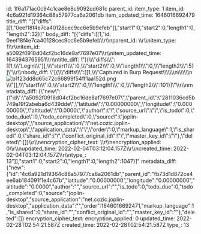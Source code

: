 id: 1f6a171ac0c94c1cae8e8c9092cd681c
parent_id: 
item_type: 1
item_id: 4c6a921d19364c88a57977ca6a2061db
item_updated_time: 1646016692479
title_diff: "[{\"diffs\":[[1,\"0eef18f4e7ca40128cec9cc6e5b9efeb\"]],\"start1\":0,\"start2\":0,\"length1\":0,\"length2\":32}]"
body_diff: "[{\"diffs\":[[1,\"id: 0eef18f4e7ca40128cec9cc6e5b9efeb\\\r\\\nparent_id: \\\r\\\nitem_type: 1\\\r\\\nitem_id: a5092f0918d04cf2bc16de8af7697e07\\\r\\\nitem_updated_time: 1643943765951\\\r\\\ntitle_diff: \\\"[{\\\\\\\"diffs\\\\\\\":[[1,\\\\\\\"Login\\\\\\\"]],\\\\\\\"start1\\\\\\\":0,\\\\\\\"start2\\\\\\\":0,\\\\\\\"length1\\\\\\\":0,\\\\\\\"length2\\\\\\\":5}]\\\"\\\r\\\nbody_diff: \\\"[{\\\\\\\"diffs\\\\\\\":[[1,\\\\\\\"Captured in Burp Request\\\\\\\\\\\\\n\\\\\\\\\\\\\n![b1f23dd8d65c72c66899f54ff1aa152d.png](:/9a0077b2bd2f4532b2b25f4a4b064084)\\\\\\\"]],\\\\\\\"start1\\\\\\\":0,\\\\\\\"start2\\\\\\\":0,\\\\\\\"length1\\\\\\\":0,\\\\\\\"length2\\\\\\\":101}]\\\"\\\r\\\nmetadata_diff: {\\\"new\\\":{\\\"id\\\":\\\"a5092f0918d04cf2bc16de8af7697e07\\\",\\\"parent_id\\\":\\\"2811036cd5b749a19f2abeba6d439dde\\\",\\\"latitude\\\":\\\"0.00000000\\\",\\\"longitude\\\":\\\"0.00000000\\\",\\\"altitude\\\":\\\"0.0000\\\",\\\"author\\\":\\\"\\\",\\\"source_url\\\":\\\"\\\",\\\"is_todo\\\":0,\\\"todo_due\\\":0,\\\"todo_completed\\\":0,\\\"source\\\":\\\"joplin-desktop\\\",\\\"source_application\\\":\\\"net.cozic.joplin-desktop\\\",\\\"application_data\\\":\\\"\\\",\\\"order\\\":0,\\\"markup_language\\\":1,\\\"is_shared\\\":0,\\\"share_id\\\":\\\"\\\",\\\"conflict_original_id\\\":\\\"\\\",\\\"master_key_id\\\":\\\"\\\"},\\\"deleted\\\":[]}\\\r\\\nencryption_cipher_text: \\\r\\\nencryption_applied: 0\\\r\\\nupdated_time: 2022-02-04T03:12:04.157Z\\\r\\\ncreated_time: 2022-02-04T03:12:04.157Z\\\r\\\ntype_: 13\"]],\"start1\":0,\"start2\":0,\"length1\":0,\"length2\":1047}]"
metadata_diff: {"new":{"id":"4c6a921d19364c88a57977ca6a2061db","parent_id":"fb73d1d872ce4ee6ab184091f1e4c67b","latitude":"0.00000000","longitude":"0.00000000","altitude":"0.0000","author":"","source_url":"","is_todo":0,"todo_due":0,"todo_completed":0,"source":"joplin-desktop","source_application":"net.cozic.joplin-desktop","application_data":"","order":1646016692471,"markup_language":1,"is_shared":0,"share_id":"","conflict_original_id":"","master_key_id":""},"deleted":[]}
encryption_cipher_text: 
encryption_applied: 0
updated_time: 2022-02-28T02:54:21.587Z
created_time: 2022-02-28T02:54:21.587Z
type_: 13